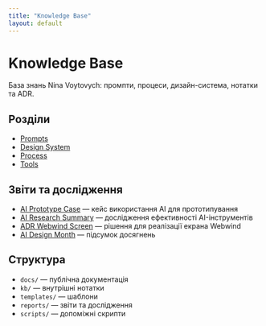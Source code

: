 ```yaml
---
title: "Knowledge Base"
layout: default
---
```


# Knowledge Base

База знань Nina Voytovych: промпти, процеси, дизайн-система, нотатки та ADR.

## Розділи
- [Prompts](./prompts/)
- [Design System](./design-system/)
- [Process](./process/)
- [Tools](./tools/)

## Звіти та дослідження
- [AI Prototype Case](./reports/AI_Prototype_Case.md) — кейс використання AI для прототипування
- [AI Research Summary](./reports/AI_Research_Summary.md) — дослідження ефективності AI-інструментів
- [ADR Webwind Screen](./reports/ADR_Webwind_Screen.md) — рішення для реалізації екрана Webwind
- [AI Design Month](./ai-design-month.md) — підсумок досягнень

## Структура
- `docs/` — публічна документація
- `kb/` — внутрішні нотатки
- `templates/` — шаблони
- `reports/` — звіти та дослідження
- `scripts/` — допоміжні скрипти
